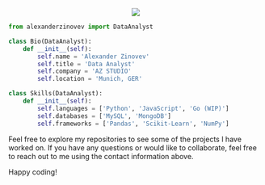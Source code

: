 <p align="center">
  <img src="https://github.com/thompsonemerson/thompsonemerson/raw/master/cover-thompson.png" />
</p>

```python
from alexanderzinovev import DataAnalyst

class Bio(DataAnalyst):
    def __init__(self):
        self.name = 'Alexander Zinovev'
        self.title = 'Data Analyst'
        self.company = 'AZ STUDIO'
        self.location = 'Munich, GER'

class Skills(DataAnalyst):
    def __init__(self):
        self.languages = ['Python', 'JavaScript', 'Go (WIP)']
        self.databases = ['MySQL', 'MongoDB']
        self.frameworks = ['Pandas', 'Scikit-Learn', 'NumPy']

```

Feel free to explore my repositories to see some of the projects I have worked on. If you have any questions or would like to collaborate, feel free to reach out to me using the contact information above.

Happy coding!
